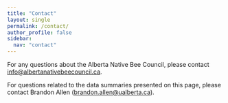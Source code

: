 ```yaml
---
title: "Contact"
layout: single
permalink: /contact/
author_profile: false
sidebar:
  nav: "contact"
---
```


For any questions about the Alberta Native Bee Council, please contact info@albertanativebeecouncil.ca.

For questions related to the data summaries presented on this page, please contact Brandon Allen (brandon.allen@ualberta.ca).
